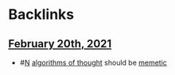 
# Backlinks
## [February 20th, 2021](<February 20th, 2021.md>)
- #[N](<N.md>) [algorithms of thought](<algorithms of thought.md>) should be [memetic](<memetic.md>)

